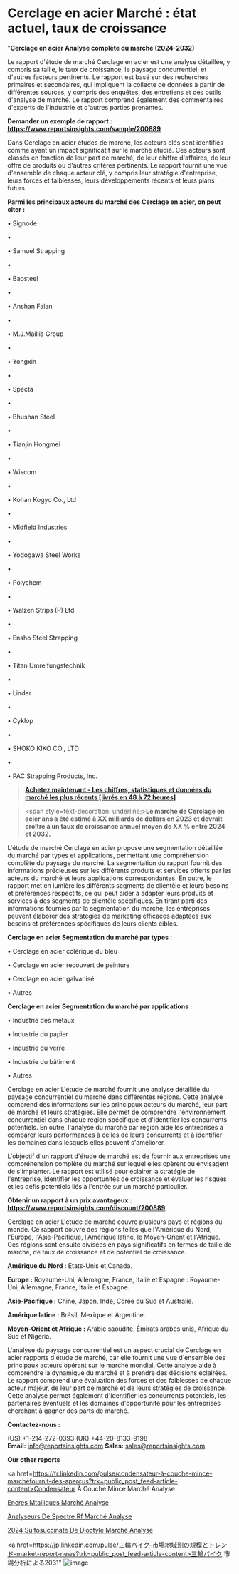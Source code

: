 # Cerclage en acier Marché : état actuel, taux de croissance

"<strong>Cerclage en acier Analyse complète du marché (2024-2032)</strong>

Le rapport d'étude de marché Cerclage en acier est une analyse détaillée, y compris sa taille, le taux de croissance, le paysage concurrentiel, et d'autres facteurs pertinents. Le rapport est basé sur des recherches primaires et secondaires, qui impliquent la collecte de données à partir de différentes sources, y compris des enquêtes, des entretiens et des outils d'analyse de marché. Le rapport comprend également des commentaires d'experts de l'industrie et d'autres parties prenantes.

<strong>Demander un exemple de rapport : </strong><strong><a href=https://www.reportsinsights.com/sample/200889>https://www.reportsinsights.com/sample/200889</a></strong>

Dans Cerclage en acier études de marché, les acteurs clés sont identifiés comme ayant un impact significatif sur le marché étudié. Ces acteurs sont classés en fonction de leur part de marché, de leur chiffre d'affaires, de leur offre de produits ou d'autres critères pertinents. Le rapport fournit une vue d'ensemble de chaque acteur clé, y compris leur stratégie d'entreprise, leurs forces et faiblesses, leurs développements récents et leurs plans futurs.

<strong>Parmi les principaux acteurs du marché des Cerclage en acier, on peut citer :</strong>

• Signode

• 

• Samuel Strapping

• 

• Baosteel

• 

• Anshan Falan

• 

• M.J.Maillis Group

• 

• Yongxin

• 

• Specta

• 

• Bhushan Steel

• 

• Tianjin Hongmei

• 

• Wiscom

• 

• Kohan Kogyo Co., Ltd

• 

• Midfield Industries

• 

• Yodogawa Steel Works

• 

• Polychem

• 

• Walzen Strips (P) Ltd

• 

• Ensho Steel Strapping

• 

• Titan Umreifungstechnik

• 

• Linder

• 

• Cyklop

• 

• SHOKO KIKO CO., LTD

• 

• PAC Strapping Products, Inc.

<blockquote><a href=https://reportsinsights.com/buynow/200889><span style=text-decoration: underline;><strong>Achetez maintenant - Les chiffres, statistiques et données du marché les plus récents [livrés en 48 à 72 heures]</strong></span></a></blockquote>
<blockquote>
<div class=group w-full text-gray-800 dark:text-gray-100 border-b border-black/10 dark:border-gray-900/50 bg-gray-50 dark:bg-[#444654]>
<div class=flex p-4 gap-4 text-base md:gap-6 md:max-w-2xl lg:max-w-xl xl:max-w-3xl md:py-6 lg:px-0 m-auto>
<div class=relative flex flex-col w-[calc(100%-50px)] gap-1 md:gap-3 lg:w-[calc(100%-115px)]>
<div class=flex flex-grow flex-col gap-3>
<div class=min-h-[20px] flex flex-col items-start gap-4 whitespace-pre-wrap break-words>
<div class=result-streaming markdown prose w-full break-words dark:prose-invert light>

<span style=text-decoration: underline;><strong>Le marché de Cerclage en acier ans a été estimé à XX milliards de dollars en 2023 et devrait croître à un taux de croissance annuel moyen de XX % entre 2024 et 2032.</strong></span>

</div>
</div>
</div>
</div>
</div>
</div></blockquote>
L'étude de marché Cerclage en acier propose une segmentation détaillée du marché par types et applications, permettant une compréhension complète du paysage du marché. La segmentation du rapport fournit des informations précieuses sur les différents produits et services offerts par les acteurs du marché et leurs applications correspondantes. En outre, le rapport met en lumière les différents segments de clientèle et leurs besoins et préférences respectifs, ce qui peut aider à adapter leurs produits et services à des segments de clientèle spécifiques. En tirant parti des informations fournies par la segmentation du marché, les entreprises peuvent élaborer des stratégies de marketing efficaces adaptées aux besoins et préférences spécifiques de leurs clients cibles.

<strong>Cerclage en acier Segmentation du marché par types :</strong>

• Cerclage en acier colérique du bleu

• Cerclage en acier recouvert de peinture

• Cerclage en acier galvanisé

• Autres

<strong>Cerclage en acier Segmentation du marché par applications :</strong>

• Industrie des métaux

• Industrie du papier

• Industrie du verre

• Industrie du bâtiment

• Autres

Cerclage en acier L'étude de marché fournit une analyse détaillée du paysage concurrentiel du marché dans différentes régions. Cette analyse comprend des informations sur les principaux acteurs du marché, leur part de marché et leurs stratégies. Elle permet de comprendre l'environnement concurrentiel dans chaque région spécifique et d'identifier les concurrents potentiels. En outre, l'analyse du marché par région aide les entreprises à comparer leurs performances à celles de leurs concurrents et à identifier les domaines dans lesquels elles peuvent s'améliorer.

L'objectif d'un rapport d'étude de marché est de fournir aux entreprises une compréhension complète du marché sur lequel elles opèrent ou envisagent de s'implanter. Le rapport est utilisé pour éclairer la stratégie de l'entreprise, identifier les opportunités de croissance et évaluer les risques et les défis potentiels liés à l'entrée sur un marché particulier.

<strong>Obtenir un rapport à un prix avantageux : <a href=https://www.reportsinsights.com/discount/200889>https://www.reportsinsights.com/discount/200889</a></strong>

Cerclage en acier L'étude de marché couvre plusieurs pays et régions du monde. Ce rapport couvre des régions telles que l'Amérique du Nord, l'Europe, l'Asie-Pacifique, l'Amérique latine, le Moyen-Orient et l'Afrique. Ces régions sont ensuite divisées en pays significatifs en termes de taille de marché, de taux de croissance et de potentiel de croissance.

<strong>Amérique du Nord :</strong> États-Unis et Canada.

<strong>Europe :</strong> Royaume-Uni, Allemagne, France, Italie et Espagne : Royaume-Uni, Allemagne, France, Italie et Espagne.

<strong>Asie-Pacifique :</strong> Chine, Japon, Inde, Corée du Sud et Australie.

<strong>Amérique latine :</strong> Brésil, Mexique et Argentine.

<strong>Moyen-Orient et Afrique :</strong> Arabie saoudite, Émirats arabes unis, Afrique du Sud et Nigeria.

L'analyse du paysage concurrentiel est un aspect crucial de Cerclage en acier rapports d'étude de marché, car elle fournit une vue d'ensemble des principaux acteurs opérant sur le marché mondial. Cette analyse aide à comprendre la dynamique du marché et à prendre des décisions éclairées. Le rapport comprend une évaluation des forces et des faiblesses de chaque acteur majeur, de leur part de marché et de leurs stratégies de croissance. Cette analyse permet également d'identifier les concurrents potentiels, les partenaires éventuels et les domaines d'opportunité pour les entreprises cherchant à gagner des parts de marché.

<strong>Contactez-nous :</strong>

(US) +1-214-272-0393
(UK) +44-20-8133-9198
<strong>Email:</strong> <a>info@reportsinsights.com</a>
<strong>Sales:</strong> <a>sales@reportsinsights.com</a>

<strong>Our other reports</strong>

<a href=https://fr.linkedin.com/pulse/condensateur-à-couche-mince-marchéfournit-des-aperçus?trk=public_post_feed-article-content>Condensateur À Couche Mince Marché Analyse</a>

<a href=https://www.linkedin.com/pulse/encres-m%C3%A9talliques-march%C3%A9-perspectives-de-wtv0f/>Encres Mtalliques Marché Analyse</a>

<a href=https://www.linkedin.com/pulse/analyseurs-de-spectre-rf-march%C3%A9-rapport-dhwpf/>Analyseurs De Spectre Rf Marché Analyse</a>

<a href=https://www.linkedin.com/pulse/2024-sulfosuccinate-de-dioctyle-march%C3%A9-paysage-iycbc/>2024 Sulfosuccinate De Dioctyle Marché Analyse</a>

<a href=https://jp.linkedin.com/pulse/三輪バイク-市場地域別の規模とトレンド-market-report-news?trk=public_post_feed-article-content>三輪バイク 市場分析による2031</a>"
![image](https://github.com/daminid12/RImarketTech/assets/158430485/dc8780a7-31d1-470a-ba28-9b78979f84f8)
